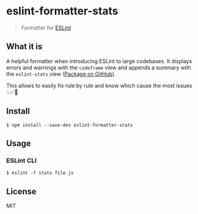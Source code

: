 # eslint-formatter-stats

> Formatter for [ESLint](https://eslint.org)


## What it is

A helpful formatter when introducing ESLint to large codebases. It displays
errors and warnings with the `codeframe` view and appends a summary with the
`eslint-stats` view ([Package on GitHub](https://github.com/ganimomer/eslint-stats)).

This allows to easily fix rule by rule and know which cause the most issues 💡✅🎉


## Install

```
$ npm install --save-dev eslint-formatter-stats
```


## Usage

### ESLint CLI

```
$ eslint -f stats file.js
```


## License

MIT
